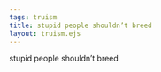 ```yaml
---
tags: truism
title: stupid people shouldn’t breed
layout: truism.ejs
---
```


stupid people shouldn’t breed